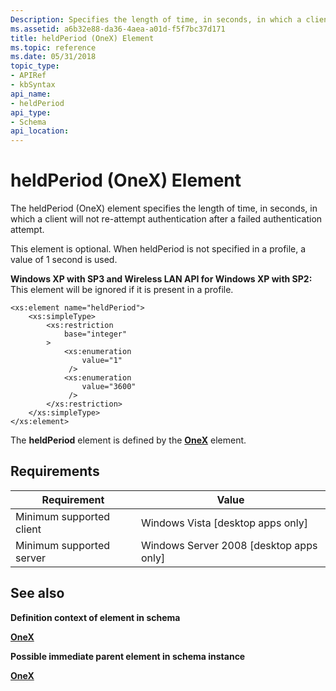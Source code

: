 ```yaml
---
Description: Specifies the length of time, in seconds, in which a client will not re-attempt authentication after a failed authentication attempt.
ms.assetid: a6b32e88-da36-4aea-a01d-f5f7bc37d171
title: heldPeriod (OneX) Element
ms.topic: reference
ms.date: 05/31/2018
topic_type: 
- APIRef
- kbSyntax
api_name: 
- heldPeriod
api_type: 
- Schema
api_location: 
---
```


# heldPeriod (OneX) Element

The heldPeriod (OneX) element specifies the length of time, in seconds, in which a client will not re-attempt authentication after a failed authentication attempt.

This element is optional. When heldPeriod is not specified in a profile, a value of 1 second is used.

**Windows XP with SP3 and Wireless LAN API for Windows XP with SP2:** This element will be ignored if it is present in a profile.

``` syntax
<xs:element name="heldPeriod">
    <xs:simpleType>
        <xs:restriction
            base="integer"
        >
            <xs:enumeration
                value="1"
             />
            <xs:enumeration
                value="3600"
             />
        </xs:restriction>
    </xs:simpleType>
</xs:element>
```

The **heldPeriod** element is defined by the [**OneX**](onexschema-onex-element.md) element.

## Requirements



| Requirement | Value |
|-------------------------------------|------------------------------------------------------|
| Minimum supported client<br/> | Windows Vista \[desktop apps only\]<br/>       |
| Minimum supported server<br/> | Windows Server 2008 \[desktop apps only\]<br/> |



## See also

<dl> <dt>

**Definition context of element in schema**
</dt> <dt>

[**OneX**](onexschema-onex-element.md)
</dt> <dt>

**Possible immediate parent element in schema instance**
</dt> <dt>

[**OneX**](onexschema-onex-element.md)
</dt> </dl>

 

 




